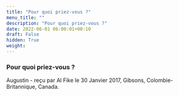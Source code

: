 ```yaml
---
title: "Pour quoi priez-vous ?"
menu_title: ""
description: "Pour quoi priez-vous ?"
date: 2022-06-01 06:00:01+00:10
draft: False
hidden: True
weight:
---
```

### Pour quoi priez-vous ?

Augustin - reçu par Al Fike le 30 Janvier 2017, Gibsons, Colombie-Britannique, Canada.



